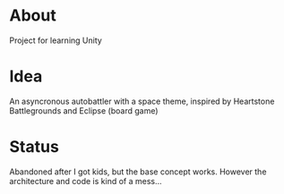 # About
Project for learning Unity
# Idea
An asyncronous autobattler with a space theme, inspired by Heartstone Battlegrounds and Eclipse (board game)
# Status
Abandoned after I got kids, but the base concept works. However the architecture and code is kind of a mess...
